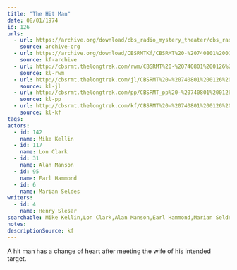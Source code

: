 ```yaml
---
title: "The Hit Man"
date: 08/01/1974
id: 126
urls: 
  - url: https://archive.org/download/cbs_radio_mystery_theater/cbs_radio_mystery_theater-0101-0150.zip/cbs_radio_mystery_theater-0101-0150%2Fcbsrmt_0126_the_hit_man.mp3
    source: archive-org
  - url: https://archive.org/download/CBSRMTKf/CBSRMT%20-%20740801%200126%20The%20Hit%20Man_kf.mp3
    source: kf-archive
  - url: http://cbsrmt.thelongtrek.com/rwm/CBSRMT%20-%20740801%200126%20The%20Hit%20Man_rwm.mp3
    source: kl-rwm
  - url: http://cbsrmt.thelongtrek.com/jl/CBSRMT%20-%20740801%200126%20The%20Hit%20Man_jl.mp3
    source: kl-jl
  - url: http://cbsrmt.thelongtrek.com/pp/CBSRMT_pp%20-%20740801%200126%20The%20Hit%20Man.mp3
    source: kl-pp
  - url: http://cbsrmt.thelongtrek.com/kf/CBSRMT%20-%20740801%200126%20The%20Hit%20Man_kf.mp3
    source: kl-kf
tags: 
actors:  
  - id: 142
    name: Mike Kellin  
  - id: 117
    name: Lon Clark  
  - id: 31
    name: Alan Manson  
  - id: 95
    name: Earl Hammond  
  - id: 6
    name: Marian Seldes
writers:  
  - id: 4
    name: Henry Slesar
searchable: Mike Kellin,Lon Clark,Alan Manson,Earl Hammond,Marian Seldes Henry Slesar
notes: 
descriptionSource: kf
---
```

A hit man has a change of heart after meeting the wife of his intended target.